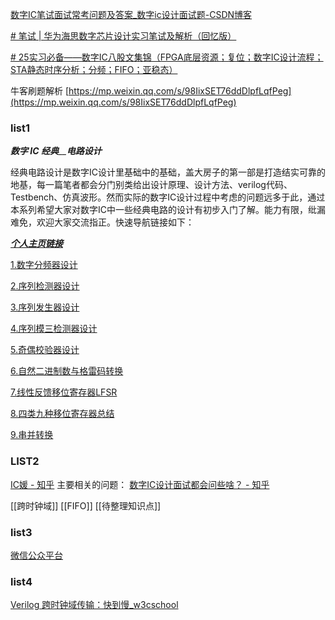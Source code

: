 [数字IC笔试面试常考问题及答案\_数字ic设计面试题-CSDN博客](https://blog.csdn.net/qq_36045093/article/details/120302713)

[# 笔试 | 华为海思数字芯片设计实习笔试及解析（回忆版）](https://mp.weixin.qq.com/s/InOYpHJZp_4zjY4J4Mhfow)

[# 25实习必备——数字IC八股文集锦（FPGA底层资源；复位；数字IC设计流程；STA静态时序分析；分频；FIFO；亚稳态）](https://mp.weixin.qq.com/s/JuFyx6H6TAKyCn0ntAA_sA)

牛客刷题解析
[https://mp.weixin.qq.com/s/98IixSET76ddDlpfLqfPeg](https://mp.weixin.qq.com/s/98IixSET76ddDlpfLqfPeg)

### list1
_**数字 IC 经典**__**电路设计**_

经典电路设计是数字IC设计里基础中的基础，盖大房子的第一部是打造结实可靠的地基，每一篇笔者都会分门别类给出设计原理、设计方法、verilog代码、Testbench、仿真波形。然而实际的数字IC设计过程中考虑的问题远多于此，通过本系列希望大家对数字IC中一些经典电路的设计有初步入门了解。能力有限，纰漏难免，欢迎大家交流指正。快速导航链接如下：

[_**个人主页链接**_](https://cloud.tencent.com/developer/user/10556197?from_column=20421&from=20421)

[1.数字分频器设计](https://cloud.tencent.com/developer/article/2284221?areaSource=105001.4&traceId=eDqk-4gHqPqiy_4P-2v8S&from_column=20421&from=20421)

[2.序列检测器设计](https://cloud.tencent.com/developer/article/2284746?areaSource=105001.5&traceId=eDqk-4gHqPqiy_4P-2v8S&from_column=20421&from=20421)

[3.序列发生器设计](https://cloud.tencent.com/developer/article/2285231?areaSource=105001.6&traceId=eDqk-4gHqPqiy_4P-2v8S&from_column=20421&from=20421)

[4.序列模三检测器设计](https://cloud.tencent.com/developer/article/2285937?areaSource=105001.1&traceId=eDqk-4gHqPqiy_4P-2v8S&from_column=20421&from=20421)

[5.奇偶校验器设计](https://cloud.tencent.com/developer/article/2286258?areaSource=105001.2&traceId=eDqk-4gHqPqiy_4P-2v8S&from_column=20421&from=20421)

[6.自然二进制数与格雷码转换](https://cloud.tencent.com/developer/article/2286470?areaSource=105001.3&traceId=eDqk-4gHqPqiy_4P-2v8S&from_column=20421&from=20421)

[7.线性反馈移位寄存器LFSR](https://cloud.tencent.com/developer/article/2287083?from_column=20421&from=20421)

[8.四类九种移位寄存器总结](https://cloud.tencent.com/developer/article/2287337?from_column=20421&from=20421)

[9.串并转换](https://cloud.tencent.com/developer/article/2287391?from_column=20421&from=20421)

### LIST2
[IC媛 - 知乎](https://www.zhihu.com/people/jhwill)
主要相关的问题：
[数字IC设计面试都会问些啥？ - 知乎](https://zhuanlan.zhihu.com/p/420275140)

[[跨时钟域]]
[[FIFO]]
[[待整理知识点]]

### list3
[微信公众平台](https://mp.weixin.qq.com/s?__biz=MzUyNTc4NTk0OA==&mid=2247498363&idx=1&sn=3c04d63db4ee7a32c2318b0c9c45ce34&chksm=fa1a7448cd6dfd5e77d9b21ed5becc53623d3b35520632800e883196e19475eb3eb976c1e77e&scene=21#wechat_redirect)

### list4
[Verilog 跨时钟域传输：快到慢\_w3cschool](https://www.w3cschool.cn/verilog2/verilog2-owmz3o5f.html)